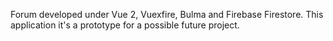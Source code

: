 Forum developed under Vue 2, Vuexfire, Bulma and Firebase Firestore. This application it's a prototype for a possible future project.

